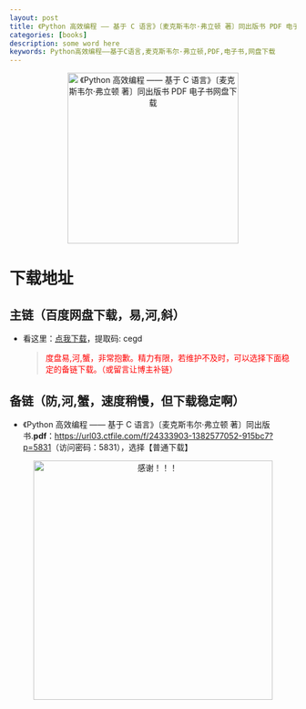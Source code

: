 ```yaml
---
layout: post
title: 《Python 高效编程 —— 基于 C 语言》〔麦克斯韦尔·弗立顿 著〕同出版书 PDF 电子书网盘下载
categories: [books]
description: some word here
keywords: Python高效编程——基于C语言,麦克斯韦尔·弗立顿,PDF,电子书,网盘下载
---
```


<div align="center"><img src="http://cdnjson.com/images/2024/10/10/python-gao-xiao-bian-cheng-tuya.png" alt="《Python 高效编程 —— 基于 C 语言》〔麦克斯韦尔·弗立顿 著〕同出版书 PDF 电子书网盘下载" width="300px" height="auto"></div>

# 下载地址

## 主链（百度网盘下载，易,河,斜）

- 看这里：[点我下载](https://pan.baidu.com/s/1iMXUbSbtZQZjDcqDmnWUyw?pwd=cegd)，提取码: cegd

  > <p style="color:red" >度盘易,河,蟹，非常抱歉。精力有限，若维护不及时，可以选择下面稳定的备链下载。（或留言让博主补链）</p>

## 备链（防,河,蟹，速度稍慢，但下载稳定啊）

- 《Python 高效编程 —— 基于 C 语言》〔麦克斯韦尔·弗立顿 著〕同出版书.**pdf**：<https://url03.ctfile.com/f/24333903-1382577052-915bc7?p=5831>（访问密码：5831），选择【普通下载】

<div align="center"><img src="https://pic.imgdb.cn/item/661246bf68eb935713c7f81c.gif" alt="感谢！！！" width="420px" height="auto"/></div>
